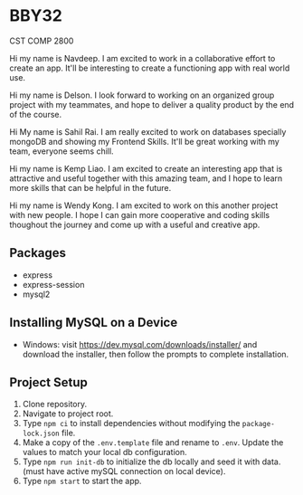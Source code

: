 # BBY32

CST COMP 2800

Hi my name is Navdeep. I am excited to work in a collaborative effort to create an app. It'll be interesting to create a functioning app with real world use.

Hi my name is Delson. I look forward to working on an organized group project with my teammates, and hope to deliver a quality product by the end of the course.

Hi My name is Sahil Rai. I am really excited to work on databases specially mongoDB and showing my Frontend Skills. It'll be great working with my team, everyone seems chill. 

Hi my name is Kemp Liao. I am excited to create an interesting app that is attractive and useful together with this amazing team, and I hope to learn more skills that can be helpful in the future.

Hi my name is Wendy Kong. I am excited to work on this another project with new people. I hope I can gain more cooperative and coding skills thoughout the journey and come up with a useful and creative app.


## Packages
- express
- express-session
- mysql2

## Installing MySQL on a Device
- Windows: visit https://dev.mysql.com/downloads/installer/ and download the installer, then follow the prompts to complete installation.

## Project Setup
1. Clone repository.
2. Navigate to project root.
3. Type `npm ci` to install dependencies without modifying the `package-lock.json` file.
4. Make a copy of the `.env.template` file and rename to `.env`. Update the values to match your local db configuration.
5. Type `npm run init-db` to initialize the db locally and seed it with data. (must have active mySQL connection on local device).
6. Type `npm start` to start the app.